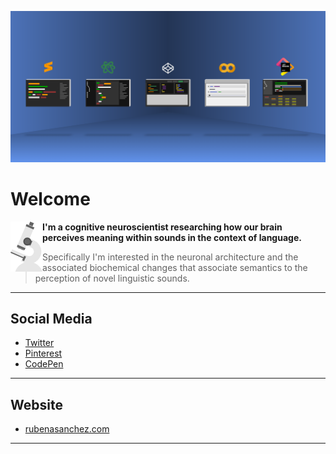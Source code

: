 ![Header](https://github.com/ResearchScientist/ResearchScientist/blob/master/research-scientist-header.png?raw=true)

# Welcome

<img align="left" width="51" height="80" src="https://github.com/ResearchScientist/ResearchScientist/blob/master/research-scientist-microscope.png?raw=true">  **I'm a cognitive neuroscientist researching how our brain perceives meaning within sounds in the context of language.**

<blockquote>Specifically I'm interested in the neuronal architecture and the associated biochemical changes that associate semantics to the perception of novel linguistic sounds.</blockquote>

<hr/>

## Social Media

* [Twitter](https://twitter.com/ruben_a_sanchez)
* [Pinterest](https://www.pinterest.com/rubenasanchezneuroscience/)
* [CodePen](https://codepen.io/rubenasanchez)

<hr/>

## Website

* [rubenasanchez.com](https://rubenasanchez.com)

<hr/>

<!--
**ResearchScientist/ResearchScientist** is a ✨ _special_ ✨ repository because its `README.md` (this file) appears on your GitHub profile.

Here are some ideas to get you started:

- 🔭 I’m currently working on ...
- 🌱 I’m currently learning ...
- 👯 I’m looking to collaborate on ...
- 🤔 I’m looking for help with ...
- 💬 Ask me about ...
- 📫 How to reach me: ...
- 😄 Pronouns: ...
- ⚡ Fun fact: ...
-->
